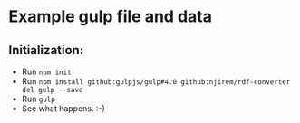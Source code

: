 # Example gulp file and data

## Initialization:
- Run `npm init`
- Run `npm install github:gulpjs/gulp#4.0 github:njirem/rdf-converter del gulp --save`
- Run `gulp`
- See what happens. :-)
